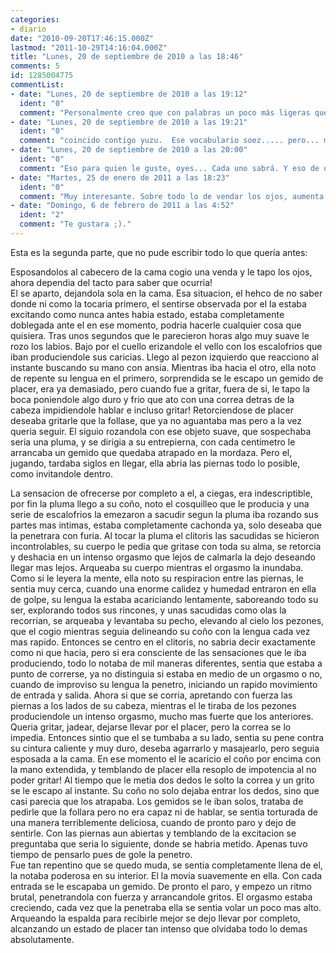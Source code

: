 ```yaml
---
categories:
- diario
date: "2010-09-20T17:46:15.000Z"
lastmod: "2011-10-29T14:16:04.000Z"
title: "Lunes, 20 de septiembre de 2010 a las 18:46"
comments: 5
id: 1285004775
commentList:
- date: "Lunes, 20 de septiembre de 2010 a las 19:12"
  ident: "0"
  comment: "Personalmente creo que con palabras un poco más ligeras que \"coño\" y \"polla\" quedaría mejor. Rompen el erotismo para convertir el texto en algo pornográfico falto de sentimiento."
- date: "Lunes, 20 de septiembre de 2010 a las 19:21"
  ident: "0"
  comment: "coincido contigo yuzu.  Ese vocabulario soez..... pero... madre mia.... que bonito es que te hagan el sexo oral :)"
- date: "Lunes, 20 de septiembre de 2010 a las 20:00"
  ident: "0"
  comment: "Eso para quien le guste, oyes... Cada uno sabrá. Y eso de que te aten..."
- date: "Martes, 25 de enero de 2011 a las 18:23"
  ident: "0"
  comment: "Muy interesante. Sobre todo lo de vendar los ojos, aumenta la tensión sexual ya que no se ve venir. Tengo que probarlo... jajaja"
- date: "Domingo, 6 de febrero de 2011 a las 4:52"
  ident: "2"
  comment: "Te gustara ;)."
---
```


Esta es la segunda parte, que no pude escribir todo lo que quería antes:  
  
Esposandolos al cabecero de la cama cogio una venda y le tapo los ojos, ahora dependia del tacto para saber que ocurria!  
El se aparto, dejandola sola en la cama. Esa situacion, el hehco de no saber donde ni como la tocaria primero, el sentirse observada por el la estaba excitando como nunca antes habia estado, estaba completamente doblegada ante el en ese momento, podria hacerle cualquier cosa que quisiera. Tras unos segundos que le parecieron horas algo muy suave le rozo los labios. Bajo por el cuello erizandole el vello con los escalofrios que iban produciendole sus caricias. Llego al pezon izquierdo que reacciono al instante buscando su mano con ansia. Mientras iba hacia el otro, ella noto de repente su lengua en el primero, sorprendida se le escapo un gemido de placer, era ya demasiado, pero cuando fue a gritar, fuera de si, le tapo la boca poniendole algo duro y frio que ato con una correa detras de la cabeza impidiendole hablar e incluso gritar! Retorciendose de placer deseaba gritarle que la follase, que ya no aguantaba mas pero a la vez queria seguir. El siguio rozandola con ese objeto suave, que sospechaba seria una pluma, y se dirigia a su entrepierna, con cada centimetro le arrancaba un gemido que quedaba atrapado en la mordaza. Pero el, jugando, tardaba siglos en llegar, ella abria las piernas todo lo posible, como invitandole dentro.  
  
La sensacion de ofrecerse por completo a el, a ciegas, era indescriptible, por fin la pluma llego a su coño, noto el cosquilleo que le producia y una serie de escalofrios la emezaron a sacudir segun la pluma iba rozando sus partes mas intimas, estaba completamente cachonda ya, solo deseaba que la penetrara con furia. Al tocar la pluma el clitoris las sacudidas se hicieron incontrolables, su cuerpo le pedia que gritase con toda su alma, se retorcia y deshacia en un intenso orgasmo que lejos de calmarla la dejo deseando llegar mas lejos. Arqueaba su cuerpo mientras el orgasmo la inundaba. Como si le leyera la mente, ella noto su respiracion entre las piernas, le sentia muy cerca, cuando una enorme calidez y humedad entraron en ella de golpe, su lengua la estaba acariciando lentamente, saboreando todo su ser, explorando todos sus rincones, y unas sacudidas como olas la recorrian, se arqueaba y levantaba su pecho, elevando al cielo los pezones, que el cogio mientras seguia delineando su coño con la lengua cada vez mas rapido. Entonces se centro en el clitoris, no sabria decir exactamente como ni que hacia, pero si era consciente de las sensaciones que le iba produciendo, todo lo notaba de mil maneras diferentes, sentia que estaba a punto de correrse, ya no distinguia si estaba en medio de un orgasmo o no, cuando de improviso su lengua la penetro, iniciando un rapido movimiento de entrada y salida. Ahora si que se corria, apretando con fuerza las piernas a los lados de su cabeza, mientras el le tiraba de los pezones produciendole un intenso orgasmo, mucho mas fuerte que los anteriores. Queria gritar, jadear, dejarse llevar por el placer, pero la correa se lo impedia. Entonces sintio que el se tumbaba a su lado, sentia su pene contra su cintura caliente y muy duro, deseba agarrarlo y masajearlo, pero seguia esposada a la cama. En ese momento el le acaricio el coño por encima con la mano extendida, y temblando de placer ella resoplo de impotencia al no poder gritar! Al tiempo que le metia dos dedos le solto la correa y un grito se le escapo al instante. Su coño no solo dejaba entrar los dedos, sino que casi parecia que los atrapaba. Los gemidos se le iban solos, trataba de pedirle que la follara pero no era capaz ni de hablar, se sentia torturada de una manera terriblemente deliciosa, cuando de pronto paro y dejo de sentirle. Con las piernas aun abiertas y temblando de la excitacion se preguntaba que seria lo siguiente, donde se habria metido. Apenas tuvo tiempo de pensarlo pues de gole la penetro.   
Fue tan repentino que se quedo muda, se sentia completamente llena de el, la notaba poderosa en su interior. El la movia suavemente en ella. Con cada entrada se le escapaba un gemido. De pronto el paro, y empezo un ritmo brutal, penetrandola con fuerza y arrancandole gritos. El orgasmo estaba creciendo, cada vez que la penetraba ella se sentia volar un poco mas alto. Arqueando la espalda para recibirle mejor se dejo llevar por completo, alcanzando un estado de placer tan intenso que olvidaba todo lo demas absolutamente.